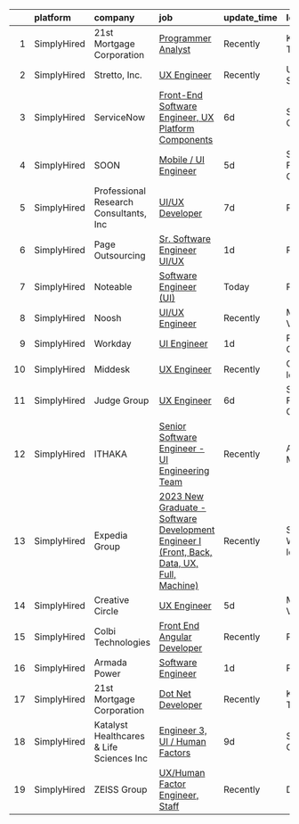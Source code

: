 

|    | platform    | company                                  | job                                                                                                                                                                                                | update_time   | location                 |
|---:|:------------|:-----------------------------------------|:---------------------------------------------------------------------------------------------------------------------------------------------------------------------------------------------------|:--------------|:-------------------------|
|  1 | SimplyHired | 21st Mortgage Corporation                | [Programmer Analyst](https://www.simplyhired.com/job/QmnclOREggNhJ2TEkxJgDl1zl196StU_BViJyzzByffXbVPVzmFp_A?q=ux+engineer)                                                                         | Recently      | Knoxville, TN            |
|  2 | SimplyHired | Stretto, Inc.                            | [UX Engineer](https://www.simplyhired.com/job/5gxVS8v_seoji1cMv1wQSUVKL4X4QVdPqpooCtlsTRbmc7X9aNjcfQ?q=ux+engineer)                                                                                | Recently      | United States            |
|  3 | SimplyHired | ServiceNow                               | [Front-End Software Engineer, UX Platform Components](https://www.simplyhired.com/job/MsIm528x7usRxhuxI2k8Ikp5gdMQibHrfaZRx_otX9cSC5NYOsslNQ?q=ux+engineer)                                        | 6d            | Santa Clara, CA          |
|  4 | SimplyHired | SOON                                     | [Mobile / UI Engineer](https://www.simplyhired.com/job/jezeDESRxtMDMj7JRKuMuWzE1WUgEMEfSaC2o-WoYMQ2uQQnNiyubg?q=ux+engineer)                                                                       | 5d            | San Francisco, CA        |
|  5 | SimplyHired | Professional Research Consultants, Inc   | [UI/UX Developer](https://www.simplyhired.com/job/DjBZRsVzVAve0shy83KQcUt2vOtCBNOqSfxbzaO3QcgBL-JHpFM6_Q?q=ux+engineer)                                                                            | 7d            | Remote                   |
|  6 | SimplyHired | Page Outsourcing                         | [Sr. Software Engineer UI/UX](https://www.simplyhired.com/job/c3-plTlxLsys6V3Fstq3rRjEd4bLJS69CA_1hQShekse2bvYts2Elg?q=ux+engineer)                                                                | 1d            | Remote                   |
|  7 | SimplyHired | Noteable                                 | [Software Engineer (UI)](https://www.simplyhired.com/job/rdzL00-fcKb9rXx4bMzsatGufE-bvrWenEnkFGXw_Zi6trrM-M7giA?q=ux+engineer)                                                                     | Today         | Remote                   |
|  8 | SimplyHired | Noosh                                    | [UI/UX Engineer](https://www.simplyhired.com/job/QVuqTtgD5WW-ggtpFdocZvbeSpTAkYm1nb_OHUTx7bmohhsQEqrshQ?q=ux+engineer)                                                                             | Recently      | Mountain View, CA        |
|  9 | SimplyHired | Workday                                  | [UI Engineer](https://www.simplyhired.com/job/rdLNy841sb0McCJ3BBiEeIcdiZd9xfnWWBXV_DLs3mRzU0l7f3xfiA?q=ux+engineer)                                                                                | 1d            | Pleasanton, CA           |
| 10 | SimplyHired | Middesk                                  | [UX Engineer](https://www.simplyhired.com/job/Q4B9oEqhrYZBBQMjf3XcoiBcVkge3JEPj3r1q58tpg1XBMlHNq5XfA?q=ux+engineer)                                                                                | Recently      | California +1 location   |
| 11 | SimplyHired | Judge Group                              | [UX Engineer](https://www.simplyhired.com/job/gIyUT0kjE1eD-diIAX1wGFM4I1j_j168j1rViCd4xMQX1IB6-yOJww?q=ux+engineer)                                                                                | 6d            | San Francisco, CA        |
| 12 | SimplyHired | ITHAKA                                   | [Senior Software Engineer - UI Engineering Team](https://www.simplyhired.com/job/inYM2CSoj-lWM7-IxN1lfdFmAO-6A7F1ZZLGliDsbAbXRk4DlvHNcw?q=ux+engineer)                                             | Recently      | Ann Arbor, MI            |
| 13 | SimplyHired | Expedia Group                            | [2023 New Graduate - Software Development Engineer I (Front, Back, Data, UX, Full, Machine)](https://www.simplyhired.com/job/Z9dXasDrUqlKsJeBAayAkmxSqY-TS442BfLoBnIOyNDztZyCsJJlQw?q=ux+engineer) | Recently      | Seattle, WA +2 locations |
| 14 | SimplyHired | Creative Circle                          | [UX Engineer](https://www.simplyhired.com/job/szepzP3i_LBT_rSMfmnDViArwz0kxSD1jliT3_0F5FiALfdp3v0yPQ?q=ux+engineer)                                                                                | 5d            | Mountain View, CA        |
| 15 | SimplyHired | Colbi Technologies                       | [Front End Angular Developer](https://www.simplyhired.com/job/hMT9G5pt4scftXWvaaKiVoOyuchbyDq_uldDXgNvrCoOpiXe_6j6PQ?q=ux+engineer)                                                                | Recently      | Remote                   |
| 16 | SimplyHired | Armada Power                             | [Software Engineer](https://www.simplyhired.com/job/mQvkW-LqgT_q96il-ot2HKtaNxDuedgg-XkwTEuT4lVkjL-fRdXpAQ?q=ux+engineer)                                                                          | 1d            | Remote                   |
| 17 | SimplyHired | 21st Mortgage Corporation                | [Dot Net Developer](https://www.simplyhired.com/job/EGRQAiY53TICJxtUHsDSlq-KP4RKqfRCNocZFTvPJXMjLVDjyUcOEQ?q=ux+engineer)                                                                          | Recently      | Knoxville, TN            |
| 18 | SimplyHired | Katalyst Healthcares & Life Sciences Inc | [Engineer 3, UI / Human Factors](https://www.simplyhired.com/job/L2FIi6K7TSxysg5roQglOWc1ZcHRcKEKKXX_aLsMpB80Gb6F0awjoQ?q=ux+engineer)                                                             | 9d            | San Jose, CA             |
| 19 | SimplyHired | ZEISS Group                              | [UX/Human Factor Engineer, Staff](https://www.simplyhired.com/job/8z8Hjwymw1i2tQ2mV_tyBWBKwHeUdavrB5Vg5uZw9JJ-oUqQ2hP2sw?q=ux+engineer)                                                            | Recently      | Dublin, CA               |